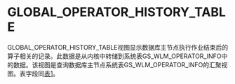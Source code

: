 # GLOBAL\_OPERATOR\_HISTORY\_TABLE<a name="ZH-CN_TOPIC_0289899923"></a>

GLOBAL\_OPERATOR\_HISTORY\_TABLE视图显示数据库主节点执行作业结束后的算子相关的记录。此数据是从内核中转储到系统表GS\_WLM\_OPERATOR\_INFO中的数据。该视图是查询数据库主节点系统表GS\_WLM\_OPERATOR\_INFO的汇聚视图。表字段同[表1](GLOBAL_OPERATOR_HISTORY.md#zh-cn_topic_0283136570_zh-cn_topic_0237122744_zh-cn_topic_0111176227_table85181143511)。

